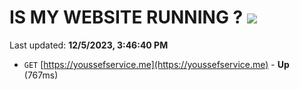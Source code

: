 # IS MY WEBSITE RUNNING ? [![](https://img.shields.io/static/v1?label=Sponsor&message=%E2%9D%A4&logo=GitHub&color=%23fe8e86)](https://github.com/sponsors/<username>)

Last updated: **12/5/2023, 3:46:40 PM**

- `GET` [https://youssefservice.me](https://youssefservice.me) - **Up** (767ms)
